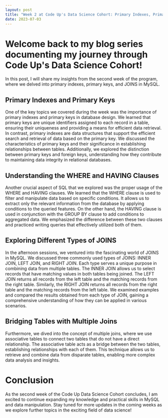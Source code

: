 ```yaml
---
layout: post
title: "Week 2 at Code Up's Data Science Cohort: Primary Indexes, Primary Keys, and JOINS in MySQL"
date: 2023-07-03
---
```


# Welcome back to my blog series documenting my journey through Code Up's Data Science Cohort!

In this post, I will share my insights from the second week of the program, where we delved into primary indexes, primary keys, and JOINS in MySQL.

## Primary Indexes and Primary Keys

One of the key topics we covered during the week was the importance of primary indexes and primary keys in database design. We learned that primary keys are unique identifiers assigned to each record in a table, ensuring their uniqueness and providing a means for efficient data retrieval. In contrast, primary indexes are data structures that support the efficient search and retrieval of data based on the primary key. We discussed the characteristics of primary keys and their significance in establishing relationships between tables. Additionally, we explored the distinction between primary keys and foreign keys, understanding how they contribute to maintaining data integrity in relational databases.

## Understanding the WHERE and HAVING Clauses

Another crucial aspect of SQL that we explored was the proper usage of the WHERE and HAVING clauses. We learned that the WHERE clause is used to filter and manipulate data based on specific conditions. It allows us to extract only the relevant information from the database by applying conditions to the queried features. On the other hand, the HAVING clause is used in conjunction with the GROUP BY clause to add conditions to aggregated data. We emphasized the difference between these two clauses and practiced writing queries that effectively utilized both of them.

## Exploring Different Types of JOINS

In the afternoon sessions, we ventured into the fascinating world of JOINS in MySQL. We discussed three commonly used types of JOINS: INNER JOIN, LEFT JOIN, and RIGHT JOIN. Each type serves a unique purpose in combining data from multiple tables. The INNER JOIN allows us to select records that have matching values in both tables being joined. The LEFT JOIN returns all records from the left table and the matching records from the right table. Similarly, the RIGHT JOIN returns all records from the right table and the matching records from the left table. We examined examples and compared the results obtained from each type of JOIN, gaining a comprehensive understanding of how they can be applied in various scenarios.

## Bridging Tables with Multiple Joins

Furthermore, we dived into the concept of multiple joins, where we use associative tables to connect two tables that do not have a direct relationship. The associative table acts as a bridge between the two tables, establishing relationships with each of them. This technique allows us to retrieve and combine data from disparate tables, enabling more complex data analysis and insights.

# Conclusion

As the second week of the Code Up Data Science Cohort concludes, I am excited to continue expanding my knowledge and practical skills in MySQL and data manipulation. Stay tuned for more updates in the coming weeks as we explore further topics in the exciting field of data science!
